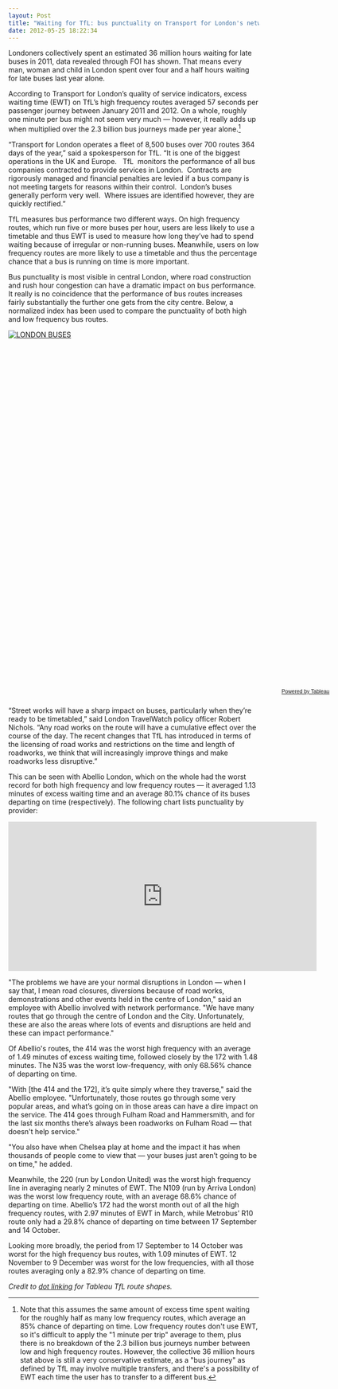 ```yaml
---
layout: Post
title: "Waiting for TfL: bus punctuality on Transport for London's network"
date: 2012-05-25 18:22:34
---
```


Londoners collectively spent an estimated 36 million hours waiting for late buses in 2011, data revealed through FOI has shown. That means every man, woman and child in London spent over four and a half hours waiting for late buses last year alone.

According to Transport for London’s quality of service indicators, excess waiting time (EWT) on TfL’s high frequency routes averaged 57 seconds per passenger journey between January 2011 and 2012. On a whole, roughly one minute per bus might not seem very much — however, it really adds up when multiplied over the 2.3 billion bus journeys made per year alone.[^1]

“Transport for London operates a fleet of 8,500 buses over 700 routes 364 days of the year,” said a spokesperson for TfL. “It is one of the biggest operations in the UK and Europe.   TfL  monitors the performance of all bus companies contracted to provide services in London.  Contracts are rigorously managed and financial penalties are levied if a bus company is not meeting targets for reasons within their control.  London’s buses generally perform very well.  Where issues are identified however, they are quickly rectified.”    

TfL measures bus performance two different ways. On high frequency routes, which run five or more buses per hour, users are less likely to use a timetable and thus EWT is used to measure how long they’ve had to spend waiting because of irregular or non-running buses. Meanwhile, users on low frequency routes are more likely to use a timetable and thus the percentage chance that a bus is running on time is more important.

Bus punctuality is most visible in central London, where road construction and rush hour congestion can have a dramatic impact on bus performance. It really is no coincidence that the performance of bus routes increases fairly substantially the further one gets from the city centre. Below, a normalized index has been used to compare the punctuality of both high and low frequency bus routes.

<script type="text/javascript" src="http://public.tableausoftware.com/javascripts/api/viz_v1.js"></script><div class="tableauPlaceholder" style="width:654px; height:719px;"><noscript><a href="http:&#47;&#47;aendrew.com&#47;content&#47;waiting-tfl-bus-punctuality-transport-londons-network"><img alt="LONDON BUSES " src="http:&#47;&#47;public.tableausoftware.com&#47;static&#47;images&#47;Bu&#47;Busmap_2&#47;BusesMap&#47;1_rss.png" style="border: none" /></a></noscript><object class="tableauViz" width="654" height="719" style="display:none;"><param name="host_url" value="http%3A%2F%2Fpublic.tableausoftware.com%2F" /><param name="site_root" value="" /><param name="name" value="Busmap_2&#47;BusesMap" /><param name="tabs" value="no" /><param name="toolbar" value="yes" /><param name="static_image" value="http:&#47;&#47;public.tableausoftware.com&#47;static&#47;images&#47;Bu&#47;Busmap_2&#47;BusesMap&#47;1.png" /><param name="animate_transition" value="yes" /><param name="display_static_image" value="yes" /><param name="display_spinner" value="yes" /><param name="display_overlay" value="yes" /><param name="display_count" value="yes" /></object></div><div style="width:654px;height:22px;padding:0px 10px 0px 0px;color:black;font:normal 8pt verdana,helvetica,arial,sans-serif;"><div style="float:right; padding-right:8px;"><a href="http://www.tableausoftware.com/public?ref=http://public.tableausoftware.com/views/Busmap_2/BusesMap" target="_blank">Powered by Tableau</a></div></div>

“Street works will have a sharp impact on buses, particularly when they’re ready to be timetabled,” said London TravelWatch policy officer Robert Nichols. “Any road works on the route will have a cumulative effect over the course of the day. The recent changes that TfL has introduced in terms of the licensing of road works and restrictions on the time and length of roadworks, we think that will increasingly improve things and make roadworks less disruptive.”

This can be seen with Abellio London, which on the whole had the worst record for both high frequency and low frequency routes — it averaged 1.13 minutes of excess waiting time and an average 80.1% chance of its buses departing on time (respectively). The following chart lists punctuality by provider:

<iframe width='620' height='300' frameborder='0' src='https://docs.google.com/spreadsheet/pub?key=0Aqqh1cRUSxC-dHRZS3hCWk05Q0JGZFpDekpSTXNTbXc&output=html&widget=true'></iframe>

"The problems we have are your normal disruptions in London — when I say that, I mean road closures, diversions because of road works, demonstrations and other events held in the centre of London," said an employee with Abellio involved with network performance. "We have many routes that go through the centre of London and the City. Unfortunately, these are also the areas where lots of events and disruptions are held and these can impact performance."

Of Abellio's routes, the 414 was the worst high frequency with an average of 1.49 minutes of excess waiting time, followed closely by the 172 with 1.48 minutes. The N35 was the worst low-frequency, with only 68.56% chance of departing on time.

"With [the 414 and the 172], it’s quite simply where they traverse," said the Abellio employee. "Unfortunately, those routes go through some very popular areas, and what’s going on in those areas can have a dire impact on the service. The 414 goes through Fulham Road and Hammersmith, and for the last six months there’s always been roadworks on Fulham Road — that doesn't help service." 

"You also have when Chelsea play at home and the impact it has when thousands of people come to view that — your buses just aren’t going to be on time," he added.

Meanwhile, the 220 (run by London United) was the worst high frequency line in averaging nearly 2 minutes of EWT. The N109 (run by Arriva London) was the worst low frequency route, with an average 68.6% chance of departing on time. Abellio’s 172 had the worst month out of all the high frequency routes, with 2.97 minutes of EWT in March, while Metrobus’ R10 route only had a 29.8% chance of departing on time between 17 September and 14 October.

<script type="text/javascript" src="//ajax.googleapis.com/ajax/static/modules/gviz/1.0/chart.js"> {"dataSourceUrl":"//docs.google.com/spreadsheet/tq?key=0Aqqh1cRUSxC-dGYyQlpudTlIanZKUDYtNkxGdlF3M2c&transpose=0&headers=0&range=A1%3AB14&gid=5&pub=1","options":{"vAxes":[{"useFormatFromData":true,"viewWindowMode":"pretty","viewWindow":{}},{"useFormatFromData":true,"viewWindowMode":"pretty","viewWindow":{}}],"series":{"0":{"pointSize":7,"color":"#38761d","lineWidth":4}},"title":"Average Excess Waiting Time by month","booleanRole":"certainty","curveType":"function","animation":{"duration":500},"lineWidth":2,"hAxis":{"useFormatFromData":true},"width":650,"height":500},"state":{},"chartType":"LineChart","chartName":"Chart 2"} </script>

<script type="text/javascript" src="//ajax.googleapis.com/ajax/static/modules/gviz/1.0/chart.js"> {"dataSourceUrl":"//docs.google.com/spreadsheet/tq?key=0Aqqh1cRUSxC-dGYyQlpudTlIanZKUDYtNkxGdlF3M2c&transpose=0&headers=0&range=A1%3AB14&gid=6&pub=1","options":{"vAxes":[{"useFormatFromData":true,"viewWindowMode":"pretty","viewWindow":{}},{"useFormatFromData":true,"viewWindowMode":"pretty","viewWindow":{}}],"series":{"0":{"pointSize":7,"color":"#6aa84f","lineWidth":4}},"booleanRole":"certainty","curveType":"function","title":"Percentage chance of departing on time by month","animation":{"duration":500},"lineWidth":2,"hAxis":{"useFormatFromData":true},"width":650,"height":500},"state":{},"chartType":"LineChart","chartName":"Chart 1"} </script>

Looking more broadly, the period from 17 September to 14 October was worst for the high frequency bus routes, with 1.09 minutes of EWT. 12 November to 9 December was worst for the low frequencies, with all those routes averaging only a 82.9% chance of departing on time.

*Credit to [dot linking](http://dotlinking.blogspot.co.uk/2011/02/mapping-londons-bus-routes.html) for Tableau TfL route shapes.*

[^1]: Note that this assumes the same amount of excess time spent waiting for the roughly half as many low frequency routes, which average an 85% chance of departing on time. Low frequency routes don't use EWT, so it's difficult to apply the "1 minute per trip" average to them, plus there is no breakdown of the 2.3 billion bus journeys number between low and high frequency routes. However, the collective 36 million hours stat above is still a very conservative estimate, as a "bus journey" as defined by TfL may involve multiple transfers, and there's a possibility of EWT each time the user has to transfer to a different bus.
